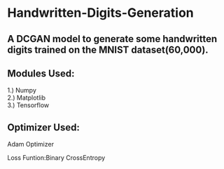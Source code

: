 # Handwritten-Digits-Generation
## A DCGAN model to generate some handwritten digits trained on the MNIST dataset(60,000).

## Modules Used:
1.) Numpy<br>
2.) Matplotlib<br>
3.) Tensorflow
<br>
## Optimizer Used:
Adam Optimizer

Loss Funtion:Binary CrossEntropy
